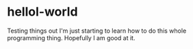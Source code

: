 # hellol-world
Testing things out
I'm just starting to learn how to do this whole programming thing. Hopefully I am good at it.           
